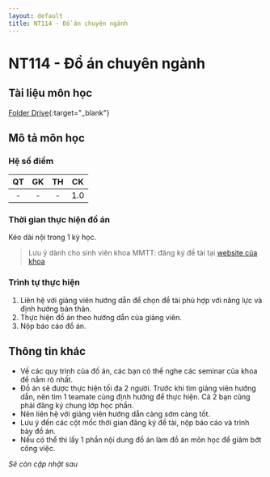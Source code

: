 ```yaml
---
layout: default
title: NT114 - Đồ án chuyên ngành
---
```


# NT114 - Đồ án chuyên ngành

## Tài liệu môn học 
[Folder Drive](https://drive.google.com/drive/folders/15TSn-LTOMNb-zKuv0Aza2OvdJGwOlWpp?usp=sharing){:target="_blank"}

## Mô tả môn học

### Hệ số điểm

| QT   | GK  | TH  | CK  |
|------|-----|-----|-----|
| <center>-</center>| <center>-</center>| <center>-</center> | <center>1.0</center> |

### Thời gian thực hiện đồ án

Kéo dài nội trong 1 kỳ học.
>Lưu ý dành cho sinh viên khoa MMTT: đăng ký đề tài tại [website của khoa](https://mmt.uitiot.vn/)

### Trình tự thực hiện

1. Liên hệ với giảng viên hướng dẫn để chọn đề tài phù hợp với năng lực và định hướng bản thân.
2. Thực hiện đồ án theo hướng dẫn của giảng viên.
3. Nộp báo cáo đồ án.

## Thông tin khác

- Về các quy trình của đồ án, các bạn có thể nghe các seminar của khoa để nắm rõ nhất.
- Đồ án sẽ được thực hiện tối đa 2 người. Trước khi tìm giảng viên hướng dẫn, nên tìm 1 teamate cùng định hướng để thực hiện. Cả 2 bạn cũng phải đăng ký chung lớp học phần.
- Nên liên hệ với giảng viên hướng dẫn càng sớm càng tốt.
- Lưu ý đến các cột mốc thời gian đăng ký đề tài, nộp báo cáo và trình bày đồ án.
- Nếu có thể thì lấy 1 phần nội dung đồ án làm đồ án môn học để giảm bớt công việc.

*Sẽ còn cập nhật sau*
